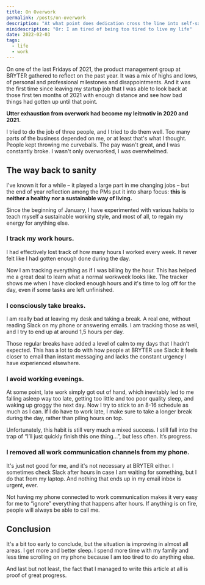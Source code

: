 ```yaml
---
title: On Overwork
permalink: /posts/on-overwork
description: "At what point does dedication cross the line into self-sabotage? And once you're on the wrong side of that line – too drained to enjoy the life you're supposedly working so hard for – how do you find your way back?"
minidescription: "Or: I am tired of being too tired to live my life"
date: 2022-02-03
tags:
  - life
  - work
---
```


On one of the last Fridays of 2021, the product management group at BRYTER gathered to reflect on the past year. It was a mix of highs and lows, of personal and professional milestones and disappointments. And it was the first time since leaving my startup job that I was able to look back at those first ten months of 2021 with enough distance and see how bad things had gotten up until that point.

**Utter exhaustion from overwork had become my leitmotiv in 2020 and 2021.**

I tried to do the job of three people, and I tried to do them well. Too many parts of the business depended on me, or at least that's what I thought. People kept throwing me curveballs. The pay wasn't great, and I was constantly broke. I wasn't only overworked, I was overwhelmed.

## The way back to sanity

I've known it for a while – it played a large part in me changing jobs – but the end of year reflection among the PMs put it into sharp focus: **this is neither a healthy nor a sustainable way of living.**

Since the beginning of January, I have experimented with various habits to teach myself a sustainable working style, and most of all, to regain my energy for anything else.

### I track my work hours.

I had effectively lost track of how many hours I worked every week. It never felt like I had gotten enough done during the day.

Now I am tracking everything as if I was billing by the hour. This has helped me a great deal to learn what a normal workweek looks like. The tracker shows me when I have clocked enough hours and it's time to log off for the day, even if some tasks are left unfinished.

### I consciously take breaks.

I am really bad at leaving my desk and taking a break. A real one, without reading Slack on my phone or answering emails. I am tracking those as well, and I try to end up at around 1,5 hours per day.

Those regular breaks have added a level of calm to my days that I hadn’t expected. This has a lot to do with how people at BRYTER use Slack: it feels closer to email than instant messaging and lacks the constant urgency I have experienced elsewhere.

### I avoid working evenings.

At some point, late work simply got out of hand, which inevitably led to me falling asleep way too late, getting too little and too poor quality sleep, and waking up groggy the next day. Now I try to stick to an 8-16 schedule as much as I can. If I do have to work late, I make sure to take a longer break during the day, rather than piling hours on top.

Unfortunately, this habit is still very much a mixed success. I still fall into the trap of “I’ll just quickly finish this one thing…”, but less often. It’s progress.

### I removed all work communication channels from my phone.

It's just not good for me, and it's not necessary at BRYTER either. I sometimes check Slack after hours in case I am waiting for something, but I do that from my laptop. And nothing that ends up in my email inbox is urgent, ever.

Not having my phone connected to work communication makes it very easy for me to “ignore” everything that happens after hours. If anything is on fire, people will always be able to call me.


## Conclusion

It's a bit too early to conclude, but the situation is improving in almost all areas. I get more and better sleep. I spend more time with my family and less time scrolling on my phone because I am too tired to do anything else.

And last but not least, the fact that I managed to write this article at all is proof of great progress.

